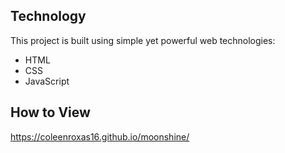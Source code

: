 

## Technology

This project is built using simple yet powerful web technologies:
- HTML
- CSS
- JavaScript

## How to View

https://coleenroxas16.github.io/moonshine/


